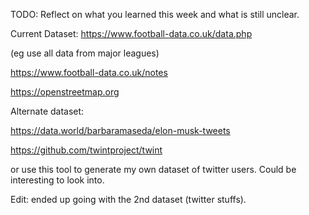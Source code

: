 TODO: Reflect on what you learned this week and what is still unclear.

Current Dataset: https://www.football-data.co.uk/data.php

(eg use all data from major leagues)

https://www.football-data.co.uk/notes

https://openstreetmap.org

Alternate dataset:

https://data.world/barbaramaseda/elon-musk-tweets

https://github.com/twintproject/twint

or use this tool to generate my own dataset of twitter users. Could be interesting to look into.

Edit: ended up going with the 2nd dataset (twitter stuffs).

